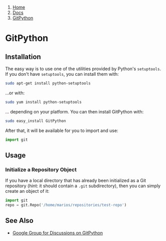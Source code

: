 <!-- -
Title: GitPython
Description: Notes and links on GitPython
First Published: 2014-06-12
- -->

<ol class="breadcrumb" itemprop="breadcrumb">
	<li><a href="/">Home</a></li>
	<li><a href="/docs/">Docs</a></li>
	<li><a href="/docs/gitpython.html">GitPython</a></li>
</ol>

GitPython
=========

Installation
------------

The easy way is to use one of the utilities provided by Python's 
`setuptools`. If you don't have `setuptools`, you can install them with:

```bash
sudo apt-get install python-setuptools
```

...or with:

```bash
sudo yum install python-setuptools
```

... depending on your platform. You can then install GitPython with: 

```bash
sudo easy_install GitPython
```

After that, it will be available for you to import and use:

```python
import git
```

Usage
-----

### Initialize a Repository Object ###

If you have a local directory that has already been initialized as a 
Git repository (hint: it should contain a `.git` subdirectory), then 
you can simply create an object of it:

```python
import git
repo = git.Repo('/home/marios/repositories/test-repo')
```

See Also
--------

*   [Google Group for Discussions on GitPython](https://groups.google.com/forum/#!forum/git-python)
